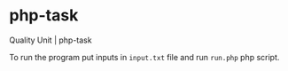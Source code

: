 # php-task
Quality Unit | php-task

To run the program put inputs in `input.txt` file and run `run.php` php script.
